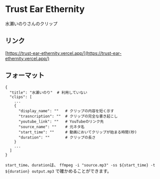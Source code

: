 # Trust Ear Ethernity
水瀬いのりさんのクリップ

## リンク
[https://trust-ear-ethernity.vercel.app/](https://trust-ear-ethernity.vercel.app/)


## フォーマット
```
{
  "title": "水瀬いのり"  # 利用していない
  "clips": [
    ...
    {
      "display_name": ""   # クリップの内容を短く示す
      "trasncription": ""  # クリップの完全な書き起こし
      "youtube_link": ""   # YouTubeのリンク先
      "source_name": ""    # 元ネタ名
      "start_time": ""     # 動画においてクリップが始まる時間(秒)
      "duration": ""       # クリップの長さ
    }
    ...
  ]
}
```

`start_time`、`duration`は、
`ffmpeg -i "source.mp3" -ss ${start_time} -t ${duration} output.mp3`
で確かめることができます。




